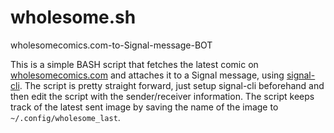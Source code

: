 # wholesome.sh
wholesomecomics.com-to-Signal-message-BOT

This is a simple BASH script that fetches the latest comic on [wholesomecomics.com](https://www.wholesomecomics.com/) and attaches it to a Signal message, using [signal-cli](https://github.com/AsamK/signal-cli).
The script is pretty straight forward, just setup signal-cli beforehand and then edit the script with the sender/receiver information. The script keeps track of the latest sent image by saving the name of the image to `~/.config/wholesome_last`.

